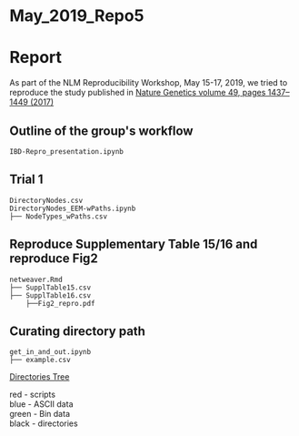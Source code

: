 # May_2019_Repo5

# Report
As part of the NLM Reproducibility Workshop, May 15-17, 2019, we tried to reproduce the study published in [Nature Genetics volume 49, pages 1437–1449 (2017)](https://www.nature.com/articles/ng.3947)

## Outline of the group's workflow
```
IBD-Repro_presentation.ipynb
```
	
## Trial 1

```
DirectoryNodes.csv
DirectoryNodes_EEM-wPaths.ipynb
├── NodeTypes_wPaths.csv
```

## Reproduce Supplementary Table 15/16 and reproduce Fig2

```
netweaver.Rmd
├── SupplTable15.csv
├── SupplTable16.csv
    ├──Fig2_repro.pdf
```

## Curating directory path

```
get_in_and_out.ipynb
├── example.csv
```

[Directories Tree](http://htmlpreview.github.io/?https://github.com/NLM-Reproducibility-Project/IBD-Network-Models-Reproduction/master/tree04.html)

red - scripts  
blue - ASCII data  
green - Bin data  
black - directories  

